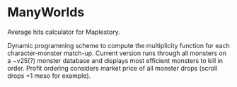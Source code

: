 # ManyWorlds
Average hits calculator for Maplestory.

Dynamic programming scheme to compute the multiplicity function for each character-monster match-up. Current version runs through all monsters on a ~v25(?) monster database and displays most efficient monsters to kill in order. Profit ordering considers market price of all monster drops (scroll drops =1 meso for example).
